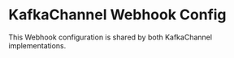 # KafkaChannel Webhook Config

This Webhook configuration is shared by both KafkaChannel implementations.
